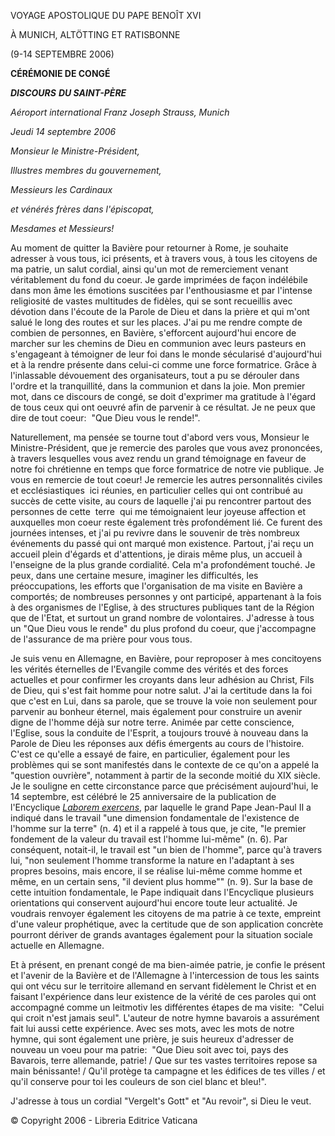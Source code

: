 VOYAGE APOSTOLIQUE DU PAPE BENOÎT XVI

À MUNICH, ALTÖTTING ET RATISBONNE

(9-14 SEPTEMBRE 2006)

**CÉRÉMONIE DE CONGÉ**

***DISCOURS*** ***DU SAINT-PÈRE***

*Aéroport international Franz Joseph Strauss, Munich*

*Jeudi 14 septembre 2006*

*Monsieur le Ministre-Président,*

*Illustres membres du gouvernement,*

*Messieurs les Cardinaux*

*et vénérés frères dans l'épiscopat,*

*Mesdames et Messieurs!*

Au moment de quitter la Bavière pour retourner à Rome, je souhaite adresser à vous tous, ici présents, et à travers vous, à tous les citoyens de ma patrie, un salut cordial, ainsi qu'un mot de remerciement venant véritablement du fond du coeur. Je garde imprimées de façon indélébile dans mon âme les émotions suscitées par l'enthousiasme et par l'intense religiosité de vastes multitudes de fidèles, qui se sont recueillis avec dévotion dans l'écoute de la Parole de Dieu et dans la prière et qui m'ont salué le long des routes et sur les places. J'ai pu me rendre compte de combien de personnes, en Bavière, s'efforcent aujourd'hui encore de marcher sur les chemins de Dieu en communion avec leurs pasteurs en s'engageant à témoigner de leur foi dans le monde sécularisé d'aujourd'hui et à la rendre présente dans celui-ci comme une force formatrice. Grâce à l'inlassable dévouement des organisateurs, tout a pu se dérouler dans l'ordre et la tranquillité, dans la communion et dans la joie. Mon premier mot, dans ce discours de congé, se doit d'exprimer ma gratitude à l'égard de tous ceux qui ont oeuvré afin de parvenir à ce résultat. Je ne peux que dire de tout coeur:  "Que Dieu vous le rende!".

Naturellement, ma pensée se tourne tout d'abord vers vous, Monsieur le Ministre-Président, que je remercie des paroles que vous avez prononcées, à travers lesquelles vous avez rendu un grand témoignage en faveur de notre foi chrétienne en temps que force formatrice de notre vie publique. Je vous en remercie de tout coeur! Je remercie les autres personnalités civiles et ecclésiastiques  ici réunies, en particulier celles qui ont contribué au succès de cette visite, au cours de laquelle j'ai pu rencontrer partout des personnes de cette  terre  qui me témoignaient leur joyeuse affection et auxquelles mon coeur reste également très profondément lié. Ce furent des journées intenses, et j'ai pu revivre dans le souvenir de très nombreux événements du passé qui ont marqué mon existence. Partout, j'ai reçu un accueil plein d'égards et d'attentions, je dirais même plus, un accueil à l'enseigne de la plus grande cordialité. Cela m'a profondément touché. Je peux, dans une certaine mesure, imaginer les difficultés, les préoccupations, les efforts que l'organisation de ma visite en Bavière a comportés; de nombreuses personnes y ont participé, appartenant à la fois à des organismes de l'Eglise, à des structures publiques tant de la Région que de l'Etat, et surtout un grand nombre de volontaires. J'adresse à tous un "Que Dieu vous le rende" du plus profond du coeur, que j'accompagne de l'assurance de ma prière pour vous tous.

Je suis venu en Allemagne, en Bavière, pour reproposer à mes concitoyens les vérités éternelles de l'Evangile comme des vérités et des forces actuelles et pour confirmer les croyants dans leur adhésion au Christ, Fils de Dieu, qui s'est fait homme pour notre salut. J'ai la certitude dans la foi que c'est en Lui, dans sa parole, que se trouve la voie non seulement pour parvenir au bonheur éternel, mais également pour construire un avenir digne de l'homme déjà sur notre terre. Animée par cette conscience, l'Eglise, sous la conduite de l'Esprit, a toujours trouvé à nouveau dans la Parole de Dieu les réponses aux défis émergents au cours de l'histoire. C'est ce qu'elle a essayé de faire, en particulier, également pour les problèmes qui se sont manifestés dans le contexte de ce qu'on a appelé la "question ouvrière", notamment à partir de la seconde moitié du XIX siècle. Je le souligne en cette circonstance parce que précisément aujourd'hui, le 14 septembre, est célébré le 25 anniversaire de la publication de l'Encyclique *[Laborem exercens](http://www.vatican.va/edocs/FRA0076/_INDEX.HTM)*, par laquelle le grand Pape Jean-Paul II a indiqué dans le travail "une dimension fondamentale de l'existence de l'homme sur la terre" (n. 4) et il a rappelé à tous que, je cite, "le premier fondement de la valeur du travail est l'homme lui-même" (n. 6). Par conséquent, notait-il, le travail est "un bien de l'homme", parce qu'à travers lui, "non seulement l'homme transforme la nature en l'adaptant à ses propres besoins, mais encore, il se réalise lui-même comme homme et même, en un certain sens, "il devient plus homme"" (n. 9). Sur la base de cette intuition fondamentale, le Pape indiquait dans l'Encyclique plusieurs orientations qui conservent aujourd'hui encore toute leur actualité. Je voudrais renvoyer également les citoyens de ma patrie à ce texte, empreint d'une valeur prophétique, avec la certitude que de son application concrète pourront dériver de grands avantages également pour la situation sociale actuelle en Allemagne.

Et à présent, en prenant congé de ma bien-aimée patrie, je confie le présent et l'avenir de la Bavière et de l'Allemagne à l'intercession de tous les saints qui ont vécu sur le territoire allemand en servant fidèlement le Christ et en faisant l'expérience dans leur existence de la vérité de ces paroles qui ont accompagné comme un leitmotiv les différentes étapes de ma visite:  "Celui qui croit n'est jamais seul". L'auteur de notre hymne bavarois a assurément fait lui aussi cette expérience. Avec ses mots, avec les mots de notre hymne, qui sont également une prière, je suis heureux d'adresser de nouveau un voeu pour ma patrie:  "Que Dieu soit avec toi, pays des Bavarois, terre allemande, patrie! / Que sur tes vastes territoires repose sa main bénissante! / Qu'il protège ta campagne et les édifices de tes villes / et qu'il conserve pour toi les couleurs de son ciel blanc et bleu!".

J'adresse à tous un cordial "Vergelt's Gott" et "Au revoir", si Dieu le veut.

© Copyright 2006 - Libreria Editrice Vaticana